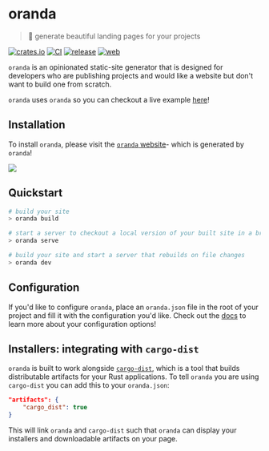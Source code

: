 <div class="oranda-hide">

# oranda

</div>

> 🎁 generate beautiful landing pages for your projects

[![crates.io](https://img.shields.io/crates/v/oranda.svg)](https://crates.io/crates/oranda)
[![CI](https://github.com/axodotdev/oranda/actions/workflows/ci.yml/badge.svg?branch=main)](https://github.com/axodotdev/oranda/actions/workflows/ci.yml)
[![release](https://github.com/axodotdev/oranda/actions/workflows/release.yml/badge.svg)](https://github.com/axodotdev/oranda/actions/workflows/release.yml)
[![web](https://github.com/axodotdev/oranda/actions/workflows/web.yml/badge.svg?branch=main)](https://github.com/axodotdev/oranda/actions/workflows/web.yml)

`oranda` is an opinionated static-site generator that is designed for developers
who are publishing projects and would like a website but don't want to build
one from scratch.

<div class="oranda-hide">

`oranda` uses `oranda` so you can checkout a live example [here][website]!

## Installation

To install `oranda`, please visit the [`oranda` website][website]- which is generated by
`oranda`!

[website]: https://axodotdev.github.io/oranda

</div>

![](https://http.cat/101)

## Quickstart

```sh
# build your site
> oranda build

# start a server to checkout a local version of your built site in a browser
> oranda serve

# build your site and start a server that rebuilds on file changes
> oranda dev
```

## Configuration

If you'd like to configure `oranda`, place an `oranda.json` file in the root of
your project and fill it with the configuration you'd like. Check out the [docs]
to learn more about your configuration options!

[docs]: https://opensource.axo.dev/oranda/book/configuration.html

## Installers: integrating with `cargo-dist`

`oranda` is built to work alongside [`cargo-dist`], which is a tool that builds
distributable artifacts for your Rust applications. To tell `oranda` you are
using `cargo-dist` you can add this to your `oranda.json`:

```json
"artifacts": {
    "cargo_dist": true
}
```

This will link `oranda` and `cargo-dist` such that `oranda` can display your
installers and downloadable artifacts on your page.

[`cargo-dist`]: https://github.com/axodotdev/cargo-dist
